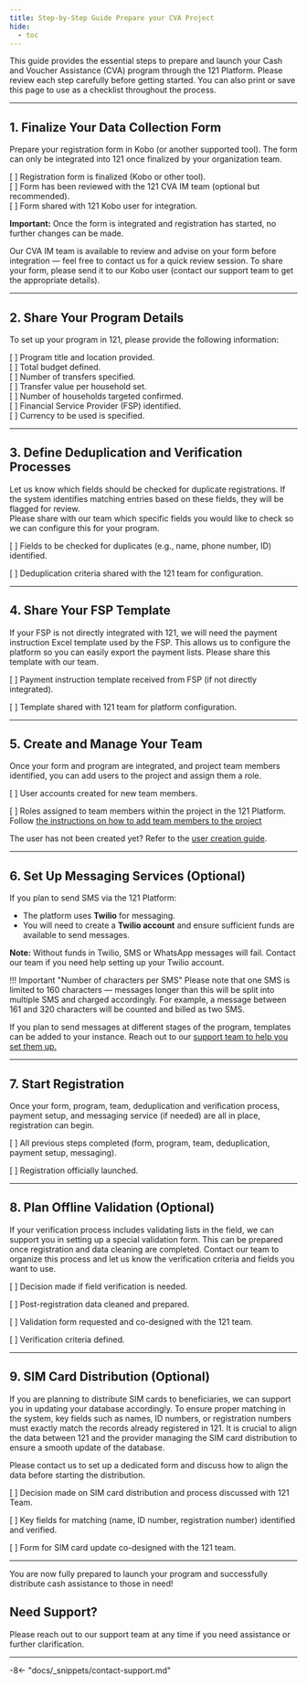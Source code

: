 ```yaml
---
title: Step-by-Step Guide Prepare your CVA Project
hide:
  - toc
---
```



This guide provides the essential steps to prepare and launch your Cash and Voucher Assistance (CVA) program through the 121 Platform. Please review each step carefully before getting started. You can also print or save this page to use as a checklist throughout the process.

---

## 1. Finalize Your Data Collection Form  

Prepare your registration form in Kobo (or another supported tool). The form can only be integrated into 121 once finalized by your organization team.

 [ ] Registration form is finalized (Kobo or other tool).  
 [ ] Form has been reviewed with the 121 CVA IM team (optional but recommended).  
 [ ] Form shared with 121 Kobo user for integration.

**Important:** Once the form is integrated and registration has started, no further changes can be made.  

Our CVA IM team is available to review and advise on your form before integration — feel free to contact us for a quick review session.
To share your form, please send it to our Kobo user (contact our support team to get the appropriate details).  

---

## 2. Share Your Program Details  

To set up your program in 121, please provide the following information:  

  [ ] Program title and location provided.  
  [ ] Total budget defined.  
  [ ] Number of transfers specified.  
  [ ] Transfer value per household set.  
  [ ] Number of households targeted confirmed.  
  [ ] Financial Service Provider (FSP) identified.  
  [ ] Currency to be used is specified.  

---

## 3. Define Deduplication and Verification Processes  

Let us know which fields should be checked for duplicate registrations. If the system identifies matching entries based on these fields, they will be flagged for review.  
Please share with our team which specific fields you would like to check so we can configure this for your program.  

  [ ] Fields to be checked for duplicates (e.g., name, phone number, ID) identified.
  
  [ ] Deduplication criteria shared with the 121 team for configuration.

---

## 4. Share Your FSP Template  

If your FSP is not directly integrated with 121, we will need the payment instruction Excel template used by the FSP. This allows us to configure the platform so you can easily export the payment lists. Please share this template with our team.

  [ ] Payment instruction template received from FSP (if not directly integrated).
  
  [ ] Template shared with 121 team for platform configuration.

---

## 5. Create and Manage Your Team  

Once your form and program are integrated, and project team members identified, you can add users to the project and assign them a role.
  
  [ ] User accounts created for new team members.
  
  [ ] Roles assigned to team members within the project in the 121 Platform. Follow [the instructions on how to add team members to the project](../team/add-team-members.md)

The user has not been created yet? Refer to the [user creation guide](../users/add-users.md).

---

## 6. Set Up Messaging Services (Optional)  

If you plan to send SMS via the 121 Platform:  

- The platform uses **Twilio** for messaging.  
- You will need to create a **Twilio account** and ensure sufficient funds are available to send messages.  

**Note:** Without funds in Twilio, SMS or WhatsApp messages will fail. Contact our team if you need help setting up your Twilio account.  

!!! Important "Number of characters per SMS"
  Please note that one SMS is limited to 160 characters — messages longer than this will be split into multiple SMS and charged accordingly. For example, a message between 161 and 320 characters will be counted and billed as two SMS.

If you plan to send messages at different stages of the program, templates can be added to your instance. Reach out to our [support team to help you set them up.](../general/support-contact.md)

---

## 7. Start Registration  

Once your form, program, team, deduplication and verification process, payment setup, and messaging service (if needed) are all in place, registration can begin.

  [ ] All previous steps completed (form, program, team, deduplication, payment setup, messaging).
  
  [ ] Registration officially launched.

---

## 8. Plan Offline Validation (Optional)  

If your verification process includes validating lists in the field, we can support you in setting up a special validation form. This can be prepared once registration and data cleaning are completed. Contact our team to organize this process and let us know the verification criteria and fields you want to use.

  [ ] Decision made if field verification is needed.
  
  [ ] Post-registration data cleaned and prepared.
  
  [ ] Validation form requested and co-designed with the 121 team.
  
  [ ] Verification criteria defined.

---

## 9. SIM Card Distribution (Optional)  

If you are planning to distribute SIM cards to beneficiaries, we can support you in updating your database accordingly. To ensure proper matching in the system, key fields such as names, ID numbers, or registration numbers must exactly match the records already registered in 121. It is crucial to align the data between 121 and the provider managing the SIM card distribution to ensure a smooth update of the database.

Please contact us to set up a dedicated form and discuss how to align the data before starting the distribution.

  [ ] Decision made on SIM card distribution and process discussed with 121 Team.
  
  [ ] Key fields for matching (name, ID number, registration number) identified and verified.
  
  [ ] Form for SIM card update co-designed with the 121 team.

---

You are now fully prepared to launch your program and successfully distribute cash assistance to those in need!

## Need Support?  

Please reach out to our support team at any time if you need assistance or further clarification.  

---

-8<- "docs/_snippets/contact-support.md"
